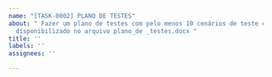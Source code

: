 ```yaml
---
name: "[TASK-0002] PLANO DE TESTES"
about: " Fazer um plano de testes com pelo menos 10 cenários de teste conforme o modelo
  disponibilizado no arquivo plano_de _testes.docx "
title: ''
labels: ''
assignees: ''

---
```



